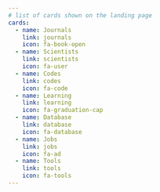 ```yaml
---
# list of cards shown on the landing page
cards:
  - name: Journals
    link: journals
    icon: fa-book-open
  - name: Scientists
    link: scientists
    icon: fa-user
  - name: Codes
    link: codes
    icon: fa-code
  - name: Learning
    link: learning
    icon: fa-graduation-cap
  - name: Database
    link: database
    icon: fa-database
  - name: Jobs
    link: jobs
    icon: fa-ad
  - name: Tools
    link: tools
    icon: fa-tools
---
```

